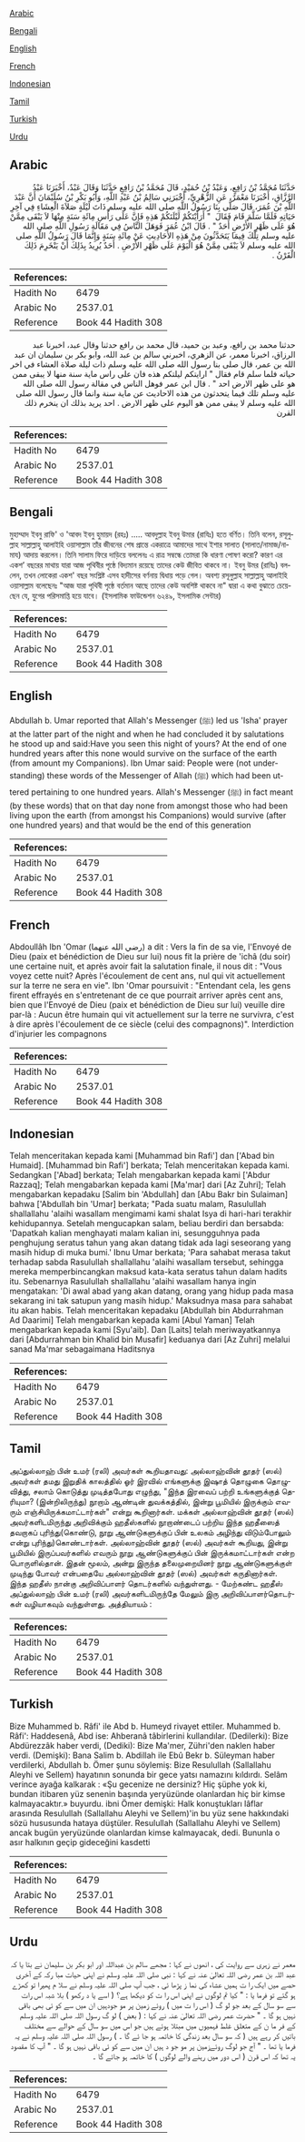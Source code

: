 [Arabic](#arabic)

[Bengali](#bengali)

[English](#english)

[French](#french)

[Indonesian](#indonesian)

[Tamil](#tamil)

[Turkish](#turkish)

[Urdu](#urdu)

## Arabic


<div dir="rtl" lang="ar" style={{fontSize:'larger',backgroundColor:'#f8f9fa',padding:20}}>
حَدَّثَنَا مُحَمَّدُ بْنُ رَافِعٍ، وَعَبْدُ بْنُ حُمَيْدٍ، قَالَ مُحَمَّدُ بْنُ رَافِعٍ حَدَّثَنَا وَقَالَ عَبْدٌ، أَخْبَرَنَا عَبْدُ الرَّزَّاقِ، أَخْبَرَنَا مَعْمَرٌ، عَنِ الزُّهْرِيِّ، أَخْبَرَنِي سَالِمُ بْنُ عَبْدِ اللَّهِ، وَأَبُو بَكْرِ بْنُ سُلَيْمَانَ أَنَّ عَبْدَ اللَّهِ بْنَ عُمَرَ، قَالَ صَلَّى بِنَا رَسُولُ اللَّهِ صلى الله عليه وسلم ذَاتَ لَيْلَةٍ صَلاَةَ الْعِشَاءِ فِي آخِرِ حَيَاتِهِ فَلَمَّا سَلَّمَ قَامَ فَقَالَ ‏ "‏ أَرَأَيْتَكُمْ لَيْلَتَكُمْ هَذِهِ فَإِنَّ عَلَى رَأْسِ مِائَةِ سَنَةٍ مِنْهَا لاَ يَبْقَى مِمَّنْ هُوَ عَلَى ظَهْرِ الأَرْضِ أَحَدٌ ‏"‏ ‏.‏ قَالَ ابْنُ عُمَرَ فَوَهَلَ النَّاسُ فِي مَقَالَةِ رَسُولِ اللَّهِ صلى الله عليه وسلم تِلْكَ فِيمَا يَتَحَدَّثُونَ مِنْ هَذِهِ الأَحَادِيثِ عَنْ مِائَةِ سَنَةٍ وَإِنَّمَا قَالَ رَسُولُ اللَّهِ صلى الله عليه وسلم لاَ يَبْقَى مِمَّنْ هُوَ الْيَوْمَ عَلَى ظَهْرِ الأَرْضِ ‏.‏ أَحَدٌ يُرِيدُ بِذَلِكَ أَنْ يَنْخَرِمَ ذَلِكَ الْقَرْنُ ‏.‏
</div>
<div style={{backgroundColor:'#f8f9fa',padding:20, marginBottom: 10}}><table> <thead> <tr> <th>References:</th> <th></th> </tr> </thead> <tbody><tr><td>Hadith No</td><td>6479</td></tr><tr><td>Arabic No</td><td>2537.01</td></tr><tr><td>Reference</td><td>Book 44 Hadith 308</td></tr></tbody></table></div>


<div dir="rtl" lang="ar" style={{fontSize:'larger',backgroundColor:'#f8f9fa',padding:20}}>
حدثنا محمد بن رافع، وعبد بن حميد، قال محمد بن رافع حدثنا وقال عبد، اخبرنا عبد الرزاق، اخبرنا معمر، عن الزهري، اخبرني سالم بن عبد الله، وابو بكر بن سليمان ان عبد الله بن عمر، قال صلى بنا رسول الله صلى الله عليه وسلم ذات ليلة صلاة العشاء في اخر حياته فلما سلم قام فقال " ارايتكم ليلتكم هذه فان على راس ماية سنة منها لا يبقى ممن هو على ظهر الارض احد " . قال ابن عمر فوهل الناس في مقالة رسول الله صلى الله عليه وسلم تلك فيما يتحدثون من هذه الاحاديث عن ماية سنة وانما قال رسول الله صلى الله عليه وسلم لا يبقى ممن هو اليوم على ظهر الارض . احد يريد بذلك ان ينخرم ذلك القرن
</div>
<div style={{backgroundColor:'#f8f9fa',padding:20, marginBottom: 10}}><table> <thead> <tr> <th>References:</th> <th></th> </tr> </thead> <tbody><tr><td>Hadith No</td><td>6479</td></tr><tr><td>Arabic No</td><td>2537.01</td></tr><tr><td>Reference</td><td>Book 44 Hadith 308</td></tr></tbody></table></div>

## Bengali


<div dir="ltr" lang="bn" style={{fontSize:'larger',backgroundColor:'#f8f9fa',padding:20}}>
মুহাম্মাদ ইবনু রাফি' ও 'আবদ ইবনু হুমায়দ (রহঃ) ..... আবদুল্লাহ ইবনু উমার (রাযিঃ) হতে বর্ণিত। তিনি বলেন, রসূলুল্লাহ সাল্লাল্লাহু আলাইহি ওয়াসাল্লাম তাঁর জীবনের শেষ প্রান্তে একরাত্রে আমাদের সাথে ইশার সালাত (সালাত/নামাজ/নামায) আদায় করলেন। তিনি সালাম ফিরে দাড়িয়ে বললেনঃ এ রাত্র সম্বন্ধে তোমরা কি ধারণা পোষণ করো? কারণ এর একশ’ বছরের মাথায় যারা আজ পৃথিবীর পৃষ্ঠে বিদ্যমান রয়েছে তাদের কেউ জীবিত থাকবে না। ইবনু উমর (রাযিঃ) বললেন, তখন লোকেরা একশ' বছর সংশ্লিষ্ট এসব হাদীসের বর্ণনায় দ্বিধায় পড়ে গেল। অবশ্য রসূলুল্লাহ সাল্লাল্লাহু আলাইহি ওয়াসাল্লাম বলেছেনঃ "আজ যারা পৃথিবী পৃষ্ঠে বর্তমান আছে তাদের কেউ অবশিষ্ট থাকবে না" দ্বারা এ কথা বুঝাতে চেয়েছেন যে, যুগের পরিসমাপ্তি হয়ে যাবে। (ইসলামিক ফাউন্ডেশন ৬২৪৯, ইসলামিক সেন্টার)
</div>
<div style={{backgroundColor:'#f8f9fa',padding:20, marginBottom: 10}}><table> <thead> <tr> <th>References:</th> <th></th> </tr> </thead> <tbody><tr><td>Hadith No</td><td>6479</td></tr><tr><td>Arabic No</td><td>2537.01</td></tr><tr><td>Reference</td><td>Book 44 Hadith 308</td></tr></tbody></table></div>

## English


<div dir="ltr" lang="en" style={{fontSize:'larger',backgroundColor:'#f8f9fa',padding:20}}>
Abdullah b. Umar reported that Allah's Messenger (ﷺ) led us 'Isha' prayer at the latter part of the night and when he had concluded it by salutations he stood up and said:Have you seen this night of yours? At the end of one hundred years after this none would survive on the surface of the earth (from amount my Companions). Ibn Umar said: People were (not understanding) these words of the Messenger of Allah (ﷺ) which had been uttered pertaining to one hundred years. Allah's Messenger (ﷺ) in fact meant (by these words) that on that day none from amongst those who had been living upon the earth (from amongst his Companions) would survive (after one hundred years) and that would be the end of this generation
</div>
<div style={{backgroundColor:'#f8f9fa',padding:20, marginBottom: 10}}><table> <thead> <tr> <th>References:</th> <th></th> </tr> </thead> <tbody><tr><td>Hadith No</td><td>6479</td></tr><tr><td>Arabic No</td><td>2537.01</td></tr><tr><td>Reference</td><td>Book 44 Hadith 308</td></tr></tbody></table></div>

## French


<div dir="ltr" lang="fr" style={{fontSize:'larger',backgroundColor:'#f8f9fa',padding:20}}>
Abdoullâh Ibn 'Omar (رضي الله عنهما) a dit : Vers la fin de sa vie, l'Envoyé de Dieu (paix et bénédiction de Dieu sur lui) nous fit la prière de 'ichâ (du soir) une certaine nuit, et après avoir fait la salutation finale, il nous dit : "Vous voyez cette nuit? Après l'écoulement de cent ans, nul qui vit actuellement sur la terre ne sera en vie". Ibn 'Omar poursuivit : "Entendant cela, les gens firent effrayés en s'entretenant de ce que pourrait arriver après cent ans, bien que l'Envoyé de Dieu (paix et bénédiction de Dieu sur lui) veuille dire par-là : Aucun être humain qui vit actuellement sur la terre ne survivra, c'est à dire après l'écoulement de ce siècle (celui des compagnons)". Interdiction d'injurier les compagnons
</div>
<div style={{backgroundColor:'#f8f9fa',padding:20, marginBottom: 10}}><table> <thead> <tr> <th>References:</th> <th></th> </tr> </thead> <tbody><tr><td>Hadith No</td><td>6479</td></tr><tr><td>Arabic No</td><td>2537.01</td></tr><tr><td>Reference</td><td>Book 44 Hadith 308</td></tr></tbody></table></div>

## Indonesian


<div dir="ltr" lang="id" style={{fontSize:'larger',backgroundColor:'#f8f9fa',padding:20}}>
Telah menceritakan kepada kami [Muhammad bin Rafi'] dan ['Abad bin Humaid]. [Muhammad bin Rafi'] berkata; Telah menceritakan kepada kami. Sedangkan ['Abad] berkata; Telah mengabarkan kepada kami ['Abdur Razzaq]; Telah mengabarkan kepada kami [Ma'mar] dari [Az Zuhri]; Telah mengabarkan kepadaku [Salim bin 'Abdullah] dan [Abu Bakr bin Sulaiman] bahwa ['Abdullah bin 'Umar] berkata; "Pada suatu malam, Rasulullah shallallahu 'alaihi wasallam mengimami kami shalat Isya di hari-hari terakhir kehidupannya. Setelah mengucapkan salam, beliau berdiri dan bersabda: 'Dapatkah kalian menghayati malam kalian ini, sesungguhnya pada penghujung seratus tahun yang akan datang tidak ada lagi seseorang yang masih hidup di muka bumi.' Ibnu Umar berkata; 'Para sahabat merasa takut terhadap sabda Rasulullah shallallahu 'alaihi wasallam tersebut, sehingga mereka memperbincangkan maksud kata-kata seratus tahun dalam hadits itu. Sebenarnya Rasulullah shallallahu 'alaihi wasallam hanya ingin mengatakan: 'Di awal abad yang akan datang, orang yang hidup pada masa sekarang ini tak satupun yang masih hidup.' Maksudnya masa para sahabat itu akan habis. Telah menceritakan kepadaku [Abdullah bin Abdurrahman Ad Daarimi] Telah mengabarkan kepada kami [Abul Yaman] Telah mengabarkan kepada kami [Syu'aib]. Dan [Laits] telah meriwayatkannya dari [Abdurrahman bin Khalid bin Musafir] keduanya dari [Az Zuhri] melalui sanad Ma'mar sebagaimana Haditsnya
</div>
<div style={{backgroundColor:'#f8f9fa',padding:20, marginBottom: 10}}><table> <thead> <tr> <th>References:</th> <th></th> </tr> </thead> <tbody><tr><td>Hadith No</td><td>6479</td></tr><tr><td>Arabic No</td><td>2537.01</td></tr><tr><td>Reference</td><td>Book 44 Hadith 308</td></tr></tbody></table></div>

## Tamil


<div dir="ltr" lang="ta" style={{fontSize:'larger',backgroundColor:'#f8f9fa',padding:20}}>
அப்துல்லாஹ் பின் உமர் (ரலி) அவர்கள் கூறியதாவது: அல்லாஹ்வின் தூதர் (ஸல்) அவர்கள் தமது இறுதிக் காலத்தில் ஓர் இரவில் எங்களுக்கு இஷாத் தொழுகை தொழுவித்து, சலாம் கொடுத்து முடித்தபோது எழுந்து, "இந்த இரவைப் பற்றி உங்களுக்குத் தெரியுமா? (இன்றிலிருந்து) நூறாம் ஆண்டின் துவக்கத்தில், இன்று பூமியில் இருக்கும் எவரும் எஞ்சியிருக்கமாட்டார்கள்" என்று கூறினார்கள். மக்கள் அல்லாஹ்வின் தூதர் (ஸல்) அவர்களிடமிருந்து அறிவிக்கும் ஹதீஸ்களில் நூறாண்டைப் பற்றிய இந்த ஹதீஸைத் தவறாகப் புரிந்து(கொண்டு, நூறு ஆண்டுகளுக்குப் பின் உலகம் அழிந்து விடும்போலும் என்று புரிந்து)கொண்டார்கள். அல்லாஹ்வின் தூதர் (ஸல்) அவர்கள் கூறியது, இன்று பூமியில் இருப்பவர்களில் எவரும் நூறு ஆண்டுகளுக்குப் பின் இருக்கமாட்டார்கள் என்ற பொருளில்தான். இதன் மூலம், அன்று இருந்த தலைமுறையினர் நூறு ஆண்டுகளுக்குள் முடிந்து போவர் என்பதையே அல்லாஹ்வின் தூதர் (ஸல்) அவர்கள் கருதினார்கள். இந்த ஹதீஸ் நான்கு அறிவிப்பாளர் தொடர்களில் வந்துள்ளது. - மேற்கண்ட ஹதீஸ் அப்துல்லாஹ் பின் உமர் (ரலி) அவர்களிடமிருந்தே மேலும் இரு அறிவிப்பாளர்தொடர்கள் வழியாகவும் வந்துள்ளது. அத்தியாயம் :
</div>
<div style={{backgroundColor:'#f8f9fa',padding:20, marginBottom: 10}}><table> <thead> <tr> <th>References:</th> <th></th> </tr> </thead> <tbody><tr><td>Hadith No</td><td>6479</td></tr><tr><td>Arabic No</td><td>2537.01</td></tr><tr><td>Reference</td><td>Book 44 Hadith 308</td></tr></tbody></table></div>

## Turkish


<div dir="ltr" lang="tr" style={{fontSize:'larger',backgroundColor:'#f8f9fa',padding:20}}>
Bize Muhammed b. Râfi' ile Abd b. Humeyd rivayet ettiler. Muhammed b. Râfi': Haddesenâ, Abd ise: Ahberanâ tâbirlerini kullandılar. (Dedilerki): Bize Abdürezzâk haber verdi, (Dediki): Bize Ma'mer, Zühri'den naklen haber verdi. (Demişki): Bana Salim b. Abdillah ile Ebû Bekr b. Süleyman haber verdilerki, Abdullah b. Ömer şunu söylemiş: Bize Resulullah (Sallallahu Aleyhi ve Sellem) hayatının sonunda bir gece yatsı namazını kıldırdı. Selâm verince ayağa kalkarak : «Şu gecenize ne dersiniz? Hiç şüphe yok ki, bundan itibaren yüz senenin başında yeryüzünde olanlardan hiç bir kimse kalmayacaktır.» buyurdu. ibni Ömer demişki: Halk konuştukları lâflar arasında Resulullah (Sallallahu Aleyhi ve Sellem)'in bu yüz sene hakkındaki sözü hususunda hataya düştüler. Resulullah (Sallallahu Aleyhi ve Sellem) ancak bugün yeryüzünde olanlardan kimse kalmayacak, dedi. Bununla o asır halkının geçip gideceğini kasdetti
</div>
<div style={{backgroundColor:'#f8f9fa',padding:20, marginBottom: 10}}><table> <thead> <tr> <th>References:</th> <th></th> </tr> </thead> <tbody><tr><td>Hadith No</td><td>6479</td></tr><tr><td>Arabic No</td><td>2537.01</td></tr><tr><td>Reference</td><td>Book 44 Hadith 308</td></tr></tbody></table></div>

## Urdu


<div dir="rtl" lang="ur" style={{fontSize:'larger',backgroundColor:'#f8f9fa',padding:20}}>
معمر نے زہری سے روایت کی ، انھوں نے کہا : مجھے سالم بن عبداللہ اور ابو بکر بن سلیمان نے بتا یا کہ عبد اللہ بن عمر رضی اللہ تعالیٰ عنہ نے کہا : نبی صلی اللہ علیہ وسلم نے اپنی حیات مبا رکہ کے آخری حصے میں ایک را ت ہمیں عشاء کی نما ز پڑھا ئی ، جب آپ صلی اللہ علیہ وسلم نے سلا م پھیرا تو کھڑے ہو گئے تو فرما یا : " کیا تم لوگوں نے اپنی اس را ت کو دیکھا ہے؟ ( اسے یا د رکھو ) بلا شبہ اس رات سے سو سال کے بعد جو لو گ ( اس را ت میں ) روئے زمین پر مو جودہیں ان میں سے کو ئی بھی باقی نہیں ہو گا ۔ " حضرت عمر رضی اللہ تعالیٰ عنہ نے کہا : ( بعض ) لو گ رسول اللہ صلی اللہ علیہ وسلم کے فر ما ن کے متعلق غلط فہمیوں میں مبتلا ہوئے ہیں جو اس میں سو سال کے حوالے سے مختلف باتیں کر رہے ہیں ( کہ سو سال بعد زندگی کا خاتمہ ہو جا ئے گا ۔ ) رسول اللہ صلی اللہ علیہ وسلم نے یہ فرما یا تھا ۔ " آج جو لوگ روئےزمین پر مو جو د ہیں ان میں سے کو ئی باقی نہیں ہو گا ۔ " آپ کا مقصود یہ تھا کہ اس قرن ( اس دور میں رہنے والے لوگوں ) کا خاتمہ ہو جائے گا ۔
</div>
<div style={{backgroundColor:'#f8f9fa',padding:20, marginBottom: 10}}><table> <thead> <tr> <th>References:</th> <th></th> </tr> </thead> <tbody><tr><td>Hadith No</td><td>6479</td></tr><tr><td>Arabic No</td><td>2537.01</td></tr><tr><td>Reference</td><td>Book 44 Hadith 308</td></tr></tbody></table></div>